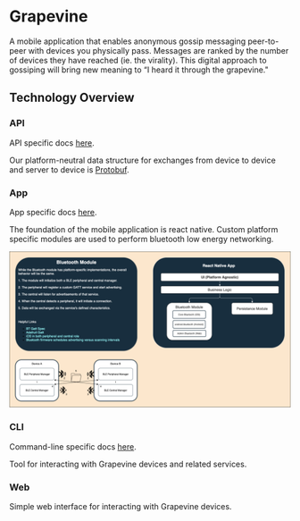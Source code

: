 # Grapevine

A mobile application that enables anonymous gossip messaging peer-to-peer with devices you physically pass. Messages are ranked by the number of devices they have reached (ie. the virality). This digital approach to gossiping will bring new meaning to “I heard it through the grapevine."

## Technology Overview

### API

API specific docs [here](/api).

Our platform-neutral data structure for exchanges from device to device and server to device is [Protobuf](https://developers.google.com/protocol-buffers).

### App

App specific docs [here](/app).

The foundation of the mobile application is react native. Custom platform specific modules are used to perform bluetooth low energy networking.

![app_arch](./assets/app_arch.png)

### CLI

Command-line specific docs [here](/cli).

Tool for interacting with Grapevine devices and related services.

### Web

Simple web interface for interacting with Grapevine devices.
